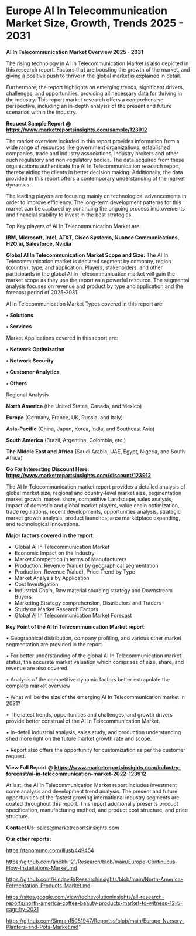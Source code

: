 # Europe AI In Telecommunication Market Size, Growth, Trends 2025 - 2031

<Strong> AI In Telecommunication Market Overview 2025 - 2031</strong>

The rising technology in AI In Telecommunication Market is also depicted in this research report. Factors that are boosting the growth of the market, and giving a positive push to thrive in the global market is explained in detail.

Furthermore, the report highlights on emerging trends, significant drivers, challenges, and opportunities, providing all necessary data for thriving in the industry. This report market research offers a comprehensive perspective, including an in-depth analysis of the present and future scenarios within the industry.

<strong>Request Sample Report @ <a href=https://www.marketreportsinsights.com/sample/123912>https://www.marketreportsinsights.com/sample/123912</a></strong>

The market overview included in this report provides information from a wide range of resources like government organizations, established companies, trade and industry associations, industry brokers and other such regulatory and non-regulatory bodies. The data acquired from these organizations authenticate the AI In Telecommunication research report, thereby aiding the clients in better decision making. Additionally, the data provided in this report offers a contemporary understanding of the market dynamics.

The leading players are focusing mainly on technological advancements in order to improve efficiency. The long-term development patterns for this market can be captured by continuing the ongoing process improvements and financial stability to invest in the best strategies.

Top Key players of AI In Telecommunication Market are:

<strong>IBM, Microsoft, Intel, AT&T, Cisco Systems, Nuance Communications, H2O.ai, Salesforce, Nvidia</strong>

<strong><b>Global AI In Telecommunication Market Scope and Size:</b></strong>
The AI In Telecommunication market is declared segment by company, region (country), type, and application. Players, stakeholders, and other participants in the global AI In Telecommunication market will gain the market scope as they use the report as a powerful resource. The segmental analysis focuses on revenue and product by type and application and the forecast period of 2025-2031.

AI In Telecommunication Market Types covered in this report are:

<strong>• Solutions

• Services</strong>

Market Applications covered in this report are:

<strong>• Network Optimization

• Network Security

• Customer Analytics

• Others</strong> 

Regional Analysis

<strong>North America</strong> (the United States, Canada, and Mexico)

<strong>Europe</strong> (Germany, France, UK, Russia, and Italy)

<strong>Asia-Pacific</strong> (China, Japan, Korea, India, and Southeast Asia)

<strong>South America</strong> (Brazil, Argentina, Colombia, etc.)

<strong>The Middle East and Africa</strong> (Saudi Arabia, UAE, Egypt, Nigeria, and South Africa)

<strong>Go For Interesting Discount Here: <a href=https://www.marketreportsinsights.com/discount/123912>https://www.marketreportsinsights.com/discount/123912</a></strong>

The AI In Telecommunication market report provides a detailed analysis of global market size, regional and country-level market size, segmentation market growth, market share, competitive Landscape, sales analysis, impact of domestic and global market players, value chain optimization, trade regulations, recent developments, opportunities analysis, strategic market growth analysis, product launches, area marketplace expanding, and technological innovations.

<strong><b>Major factors covered in the report:</b></strong>
<ul>
  <li>Global AI In Telecommunication Market </li>
  <li>Economic Impact on the Industry</li>
  <li>Market Competition in terms of Manufacturers</li>
  <li>Production, Revenue (Value) by geographical segmentation</li>
  <li>Production, Revenue (Value), Price Trend by Type</li>
  <li>Market Analysis by Application</li>
  <li>Cost Investigation</li>
  <li>Industrial Chain, Raw material sourcing strategy and Downstream Buyers</li>
  <li>Marketing Strategy comprehension, Distributors and Traders</li>
  <li>Study on Market Research Factors</li>
  <li>Global AI In Telecommunication Market Forecast</li>
</ul>

<strong><b>Key Point of the AI In Telecommunication Market report:</b></strong>

• Geographical distribution, company profiling, and various other market segmentation are provided in the report.

• For better understanding of the global AI In Telecommunication market status, the accurate market valuation which comprises of size, share, and revenue are also covered.

• Analysis of the competitive dynamic factors better extrapolate the complete market overview

• What will be the size of the emerging AI In Telecommunication market in 2031?

• The latest trends, opportunities and challenges, and growth drivers provide better construal of the AI In Telecommunication Market.

• In-detail industrial analysis, sales study, and production understanding shed more light on the future market growth rate and scope.

• Report also offers the opportunity for customization as per the customer request.

<strong><b>View Full Report @ <a href=https://www.marketreportsinsights.com/industry-forecast/ai-in-telecommunication-market-2022-123912>https://www.marketreportsinsights.com/industry-forecast/ai-in-telecommunication-market-2022-123912</a></b></strong>


At last, the AI In Telecommunication Market report includes investment come analysis and development trend analysis. The present and future opportunities of the fastest growing international industry segments are coated throughout this report. This report additionally presents product specification, manufacturing method, and product cost structure, and price structure.

<strong>Contact Us:</strong>
sales@marketreportsinsights.com

<strong>Our other reports:</strong>

<a href=https://tanomuno.com/illust/449454>https://tanomuno.com/illust/449454</a>

<a href=https://github.com/anokhi121/Research/blob/main/Europe-Continuous-Flow-Installations-Market.md>https://github.com/anokhi121/Research/blob/main/Europe-Continuous-Flow-Installations-Market.md</a>

<a href=https://github.com/Hindavi8/Researchinsights/blob/main/North-America-Fermentation-Products-Market.md>https://github.com/Hindavi8/Researchinsights/blob/main/North-America-Fermentation-Products-Market.md</a>

<a href=https://sites.google.com/view/techevolutioninsights/all-research-reports/north-america-coffee-beauty-products-market-to-witness-12-5-cagr-by-2031>https://sites.google.com/view/techevolutioninsights/all-research-reports/north-america-coffee-beauty-products-market-to-witness-12-5-cagr-by-2031</a>

<a href=https://github.com/Simran15081947/Reportss/blob/main/Europe-Nursery-Planters-and-Pots-Market.md>https://github.com/Simran15081947/Reportss/blob/main/Europe-Nursery-Planters-and-Pots-Market.md</a>"
